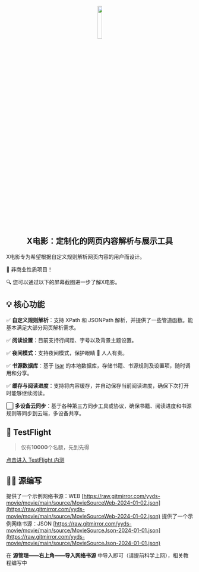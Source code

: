 <p align="center">
  <img
    src="https://raw.gitmirror.com/yyds-movie/movie/main/images/flutter_logo_env_x3.png"
    width="15%"/>
</p>

<h2 align="center">X电影：定制化的网页内容解析与展示工具</h2>


X电影专为希望根据自定义规则解析网页内容的用户而设计。

🌟 非商业性质项目！

🔍 您可以通过以下的屏幕截图进一步了解X电影。


## 💡 核心功能

✅ **自定义规则解析**：支持 XPath 和 JSONPath 解析，并提供了一些管道函数。能基本满足大部分网页解析需求。

✅ **阅读设置**：目前支持行间距、字号以及背景主题设置。

✅ **夜间模式**：支持夜间模式，保护眼睛 👀 人人有责。

✅ **书源数据库**：基于 [Isar](https://github.com/isar/isar) 的本地数据库，存储书籍、书源规则及设置项，随时调用和分享。

✅ **缓存与阅读进度**：支持将内容缓存，并自动保存当前阅读进度，确保下次打开时能够继续阅读。

⬜ **多设备云同步**：基于各种第三方同步工具或协议，确保书籍、阅读进度和书源规则等同步到云端，多设备共享。

##  TestFlight

> 仅有**10000**个名额，先到先得

[点击进入 TestFlight 内测](https://testflight.apple.com/join/hDMYDZ0P)

## 👩‍💻 源编写

提供了一个示例网络书源：WEB [https://raw.gitmirror.com/yyds-movie/movie/main/source/MovieSourceWeb-2024-01-02.json](https://raw.gitmirror.com/yyds-movie/movie/main/source/MovieSourceWeb-2024-01-02.json)
提供了一个示例网络书源：JSON [https://raw.gitmirror.com/yyds-movie/movie/main/source/MovieSourceJson-2024-01-01.json](https://raw.gitmirror.com/yyds-movie/movie/main/source/MovieSourceJson-2024-01-01.json)

在 **源管理——右上角——导入网络书源** 中导入即可（请提前科学上网），相关教程编写中

